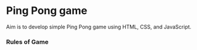 # Ping Pong game

Aim is to develop simple Ping Pong game using HTML, CSS, and JavaScript.

### Rules of Game
